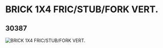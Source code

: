 # BRICK 1X4 FRIC/STUB/FORK VERT.
## 30387
![BRICK 1X4 FRIC/STUB/FORK VERT.](https://lc-www-live-s.legocdn.com/media/bricks/5/2/4142993.jpg)